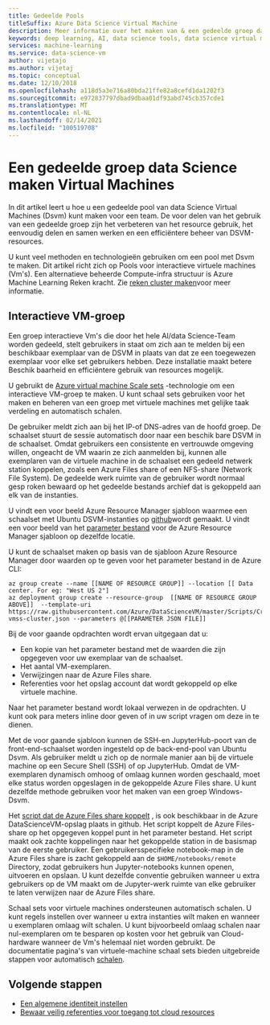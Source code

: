 ```yaml
---
title: Gedeelde Pools
titleSuffix: Azure Data Science Virtual Machine
description: Meer informatie over het maken van & een gedeelde groep data Science Virtual Machines (Dsvm) te implementeren als een gedeelde bron voor een team.
keywords: deep learning, AI, data science tools, data science virtual machine, geospatial analytics, team data science process
services: machine-learning
ms.service: data-science-vm
author: vijetajo
ms.author: vijetaj
ms.topic: conceptual
ms.date: 12/10/2018
ms.openlocfilehash: a118d5a3e716a80bda21ffe82a8cefd1da1202f3
ms.sourcegitcommit: e972837797dbad9dbaa01df93abd745cb357cde1
ms.translationtype: MT
ms.contentlocale: nl-NL
ms.lasthandoff: 02/14/2021
ms.locfileid: "100519708"
---
```

# <a name="create-a-shared-pool-of-data-science-virtual-machines"></a>Een gedeelde groep data Science maken Virtual Machines

In dit artikel leert u hoe u een gedeelde pool van data Science Virtual Machines (Dsvm) kunt maken voor een team. De voor delen van het gebruik van een gedeelde groep zijn het verbeteren van het resource gebruik, het eenvoudig delen en samen werken en een efficiëntere beheer van DSVM-resources.

U kunt veel methoden en technologieën gebruiken om een pool met Dsvm te maken. Dit artikel richt zich op Pools voor interactieve virtuele machines (Vm's). Een alternatieve beheerde Compute-infra structuur is Azure Machine Learning Reken kracht. Zie [reken cluster maken](../how-to-create-attach-compute-cluster.md)voor meer informatie.

## <a name="interactive-vm-pool"></a>Interactieve VM-groep

Een groep interactieve Vm's die door het hele AI/data Science-Team worden gedeeld, stelt gebruikers in staat om zich aan te melden bij een beschikbaar exemplaar van de DSVM in plaats van dat ze een toegewezen exemplaar voor elke set gebruikers hebben. Deze installatie maakt betere Beschik baarheid en efficiëntere gebruik van resources mogelijk.

U gebruikt de [Azure virtual machine Scale sets](../../virtual-machine-scale-sets/index.yml) -technologie om een interactieve VM-groep te maken. U kunt schaal sets gebruiken voor het maken en beheren van een groep met virtuele machines met gelijke taak verdeling en automatisch schalen.

De gebruiker meldt zich aan bij het IP-of DNS-adres van de hoofd groep. De schaalset stuurt de sessie automatisch door naar een beschik bare DSVM in de schaalset. Omdat gebruikers een consistente en vertrouwde omgeving willen, ongeacht de VM waarin ze zich aanmelden bij, kunnen alle exemplaren van de virtuele machine in de schaalset een gedeeld netwerk station koppelen, zoals een Azure Files share of een NFS-share (Network File System). De gedeelde werk ruimte van de gebruiker wordt normaal gesp roken bewaard op het gedeelde bestands archief dat is gekoppeld aan elk van de instanties.

U vindt een voor beeld Azure Resource Manager sjabloon waarmee een schaalset met Ubuntu DSVM-instanties op [github](https://raw.githubusercontent.com/Azure/DataScienceVM/master/Scripts/CreateDSVM/Ubuntu/dsvm-vmss-cluster.json)wordt gemaakt. U vindt een voor beeld van het [parameter bestand](https://raw.githubusercontent.com/Azure/DataScienceVM/master/Scripts/CreateDSVM/Ubuntu/dsvm-vmss-cluster.parameters.json) voor de Azure Resource Manager sjabloon op dezelfde locatie.

U kunt de schaalset maken op basis van de sjabloon Azure Resource Manager door waarden op te geven voor het parameter bestand in de Azure CLI:

```azurecli-interactive
az group create --name [[NAME OF RESOURCE GROUP]] --location [[ Data center. For eg: "West US 2"]
az deployment group create --resource-group  [[NAME OF RESOURCE GROUP ABOVE]]  --template-uri https://raw.githubusercontent.com/Azure/DataScienceVM/master/Scripts/CreateDSVM/Ubuntu/dsvm-vmss-cluster.json --parameters @[[PARAMETER JSON FILE]]
```

Bij de voor gaande opdrachten wordt ervan uitgegaan dat u:

* Een kopie van het parameter bestand met de waarden die zijn opgegeven voor uw exemplaar van de schaalset.
* Het aantal VM-exemplaren.
* Verwijzingen naar de Azure Files share.
* Referenties voor het opslag account dat wordt gekoppeld op elke virtuele machine.

Naar het parameter bestand wordt lokaal verwezen in de opdrachten. U kunt ook para meters inline door geven of in uw script vragen om deze in te dienen.  

Met de voor gaande sjabloon kunnen de SSH-en JupyterHub-poort van de front-end-schaalset worden ingesteld op de back-end-pool van Ubuntu Dsvm. Als gebruiker meldt u zich op de normale manier aan bij de virtuele machine op een Secure Shell (SSH) of op JupyterHub. Omdat de VM-exemplaren dynamisch omhoog of omlaag kunnen worden geschaald, moet elke status worden opgeslagen in de gekoppelde Azure Files share. U kunt dezelfde methode gebruiken voor het maken van een groep Windows-Dsvm.

Het [script dat de Azure Files share koppelt](https://raw.githubusercontent.com/Azure/DataScienceVM/master/Extensions/General/mountazurefiles.sh) , is ook beschikbaar in de Azure DataScienceVM-opslag plaats in github. Het script koppelt de Azure Files-share op het opgegeven koppel punt in het parameter bestand. Het script maakt ook zachte koppelingen naar het gekoppelde station in de basismap van de eerste gebruiker. Een gebruikersspecifieke notebook-map in de Azure Files share is zacht gekoppeld aan de `$HOME/notebooks/remote` Directory, zodat gebruikers hun Jupyter-notebooks kunnen openen, uitvoeren en opslaan. U kunt dezelfde conventie gebruiken wanneer u extra gebruikers op de VM maakt om de Jupyter-werk ruimte van elke gebruiker te laten verwijzen naar de Azure Files share.

Schaal sets voor virtuele machines ondersteunen automatisch schalen. U kunt regels instellen over wanneer u extra instanties wilt maken en wanneer u exemplaren omlaag wilt schalen. U kunt bijvoorbeeld omlaag schalen naar nul-exemplaren om te besparen op kosten voor het gebruik van Cloud-hardware wanneer de Vm's helemaal niet worden gebruikt. De documentatie pagina's van virtuele-machine schaal sets bieden uitgebreide stappen voor automatisch [schalen](../../virtual-machine-scale-sets/virtual-machine-scale-sets-autoscale-overview.md).

## <a name="next-steps"></a>Volgende stappen

* [Een algemene identiteit instellen](dsvm-common-identity.md)
* [Bewaar veilig referenties voor toegang tot cloud resources](dsvm-secure-access-keys.md)